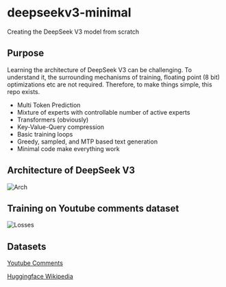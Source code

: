 # deepseekv3-minimal
Creating the DeepSeek V3 model from scratch

## Purpose
Learning the architecture of DeepSeek V3 can be challenging. To understand it, the surrounding mechanisms of training, floating point (8 bit) optimizations etc
are not required. Therefore, to make things simple, this repo exists. 

* Multi Token Prediction
* Mixture of experts with controllable number of active experts
* Transformers (obviously)
* Key-Value-Query compression
* Basic training loops
* Greedy, sampled, and MTP based text generation
* Minimal code make everything work 

## Architecture of DeepSeek V3
![Arch](deepseek_arch.png)


## Training on Youtube comments dataset

![Losses](training_metrics_yt.png)


## Datasets
[Youtube Comments](https://www.kaggle.com/datasets/atifaliak/youtube-comments-dataset/data)

[Huggingface Wikipedia](https://huggingface.co/datasets/legacy-datasets/wikipedia/tree/main/data/20220301.simple)


